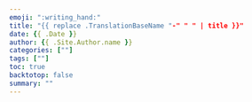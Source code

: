 ```yaml
---
emoji: ":writing_hand:"
title: "{{ replace .TranslationBaseName "-" " " | title }}"
date: {{ .Date }}
author: {{ .Site.Author.name }}
categories: [""]
tags: [""]
toc: true
backtotop: false
summary: ""
---
```

